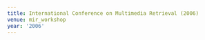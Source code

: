 ```yaml
---
title: International Conference on Multimedia Retrieval (2006)
venue: mir_workshop
year: '2006'
---
```

